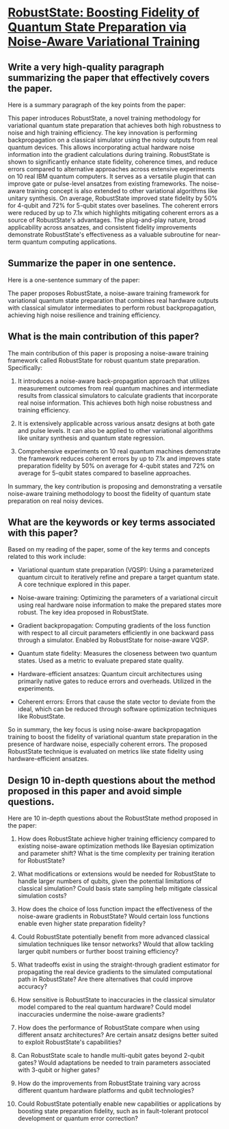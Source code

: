 # [RobustState: Boosting Fidelity of Quantum State Preparation via   Noise-Aware Variational Training](https://arxiv.org/abs/2311.16035)

## Write a very high-quality paragraph summarizing the paper that effectively covers the paper.

 Here is a summary paragraph of the key points from the paper:

This paper introduces RobustState, a novel training methodology for variational quantum state preparation that achieves both high robustness to noise and high training efficiency. The key innovation is performing backpropagation on a classical simulator using the noisy outputs from real quantum devices. This allows incorporating actual hardware noise information into the gradient calculations during training. RobustState is shown to significantly enhance state fidelity, coherence times, and reduce errors compared to alternative approaches across extensive experiments on 10 real IBM quantum computers. It serves as a versatile plugin that can improve gate or pulse-level ansatzes from existing frameworks. The noise-aware training concept is also extended to other variational algorithms like unitary synthesis. On average, RobustState improved state fidelity by 50% for 4-qubit and 72% for 5-qubit states over baselines. The coherent errors were reduced by up to 7.1x which highlights mitigating coherent errors as a source of RobustState's advantages. The plug-and-play nature, broad applicability across ansatzes, and consistent fidelity improvements demonstrate RobustState's effectiveness as a valuable subroutine for near-term quantum computing applications.


## Summarize the paper in one sentence.

 Here is a one-sentence summary of the paper:

The paper proposes RobustState, a noise-aware training framework for variational quantum state preparation that combines real hardware outputs with classical simulator intermediates to perform robust backpropagation, achieving high noise resilience and training efficiency.


## What is the main contribution of this paper?

 The main contribution of this paper is proposing a noise-aware training framework called RobustState for robust quantum state preparation. Specifically:

1) It introduces a noise-aware back-propagation approach that utilizes measurement outcomes from real quantum machines and intermediate results from classical simulators to calculate gradients that incorporate real noise information. This achieves both high noise robustness and training efficiency.

2) It is extensively applicable across various ansatz designs at both gate and pulse levels. It can also be applied to other variational algorithms like unitary synthesis and quantum state regression. 

3) Comprehensive experiments on 10 real quantum machines demonstrate the framework reduces coherent errors by up to 7.1x and improves state preparation fidelity by 50% on average for 4-qubit states and 72% on average for 5-qubit states compared to baseline approaches.

In summary, the key contribution is proposing and demonstrating a versatile noise-aware training methodology to boost the fidelity of quantum state preparation on real noisy devices.


## What are the keywords or key terms associated with this paper?

 Based on my reading of the paper, some of the key terms and concepts related to this work include:

- Variational quantum state preparation (VQSP): Using a parameterized quantum circuit to iteratively refine and prepare a target quantum state. A core technique explored in this paper.

- Noise-aware training: Optimizing the parameters of a variational circuit using real hardware noise information to make the prepared states more robust. The key idea proposed in RobustState. 

- Gradient backpropagation: Computing gradients of the loss function with respect to all circuit parameters efficiently in one backward pass through a simulator. Enabled by RobustState for noise-aware VQSP.

- Quantum state fidelity: Measures the closeness between two quantum states. Used as a metric to evaluate prepared state quality.

- Hardware-efficient ansatzes: Quantum circuit architectures using primarily native gates to reduce errors and overheads. Utilized in the experiments.  

- Coherent errors: Errors that cause the state vector to deviate from the ideal, which can be reduced through software optimization techniques like RobustState.

So in summary, the key focus is using noise-aware backpropagation training to boost the fidelity of variational quantum state preparation in the presence of hardware noise, especially coherent errors. The proposed RobustState technique is evaluated on metrics like state fidelity using hardware-efficient ansatzes.


## Design 10 in-depth questions about the method proposed in this paper and avoid simple questions.

 Here are 10 in-depth questions about the RobustState method proposed in the paper:

1. How does RobustState achieve higher training efficiency compared to existing noise-aware optimization methods like Bayesian optimization and parameter shift? What is the time complexity per training iteration for RobustState?

2. What modifications or extensions would be needed for RobustState to handle larger numbers of qubits, given the potential limitations of classical simulation? Could basis state sampling help mitigate classical simulation costs? 

3. How does the choice of loss function impact the effectiveness of the noise-aware gradients in RobustState? Would certain loss functions enable even higher state preparation fidelity?

4. Could RobustState potentially benefit from more advanced classical simulation techniques like tensor networks? Would that allow tackling larger qubit numbers or further boost training efficiency?

5. What tradeoffs exist in using the straight-through gradient estimator for propagating the real device gradients to the simulated computational path in RobustState? Are there alternatives that could improve accuracy?

6. How sensitive is RobustState to inaccuracies in the classical simulator model compared to the real quantum hardware? Could model inaccuracies undermine the noise-aware gradients?

7. How does the performance of RobustState compare when using different ansatz architectures? Are certain ansatz designs better suited to exploit RobustState's capabilities? 

8. Can RobustState scale to handle multi-qubit gates beyond 2-qubit gates? Would adaptations be needed to train parameters associated with 3-qubit or higher gates?

9. How do the improvements from RobustState training vary across different quantum hardware platforms and qubit technologies? 

10. Could RobustState potentially enable new capabilities or applications by boosting state preparation fidelity, such as in fault-tolerant protocol development or quantum error correction?
